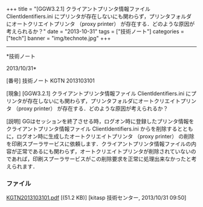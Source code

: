 ﻿+++
title = "[GGW3.2.1] クライアントプリンタ情報ファイル ClientIdentifiers.ini にプリンタが存在しないにも関わらず，プリンタフォルダにオートクリエイトプリンタ （proxy printer） が存在する．どのような原因が考えられるか？"
date = "2013-10-31"
tags = ["技術ノート"]
categories = ["tech"]
banner = "img/technote.jpg"
+++

-----------------------------------------------------------------------------------------------------------------------------

*技術ノート

2013/10/31*


[番号]
技術ノート KGTN 2013103101

[現象]
[GGW3.2.1] クライアントプリンタ情報ファイル ClientIdentifiers.ini
にプリンタが存在しないにも関わらず，プリンタフォルダにオートクリエイトプリンタ
（proxy printer） が存在する．どのような原因が考えられるか？

[説明]
GGはセッションを終了させる時，ログオン時に登録したプリンタ情報をクライアントプリンタ情報ファイル
ClientIdentifiers.ini
からを削除するとともに，ログオン時に生成したオートクリエイトプリンタ
（proxy printer）
の削除を印刷スプーラサービスに依頼します．クライアントプリンタ情報ファイルの内容が正常であるにも関わらず，オートクリエイトプリンタが削除されていないのであれば，印刷スプーラサービスがこの削除要求を正常に処理出来なかったと考えられます．


### ファイル

 
 


[KGTN2013103101.pdf](http://techreport.kitasp.net/attachments/download/1395/KGTN2013103101.pdf)
 [(51.2 KB)] [kitasp 技術センター, 2013/10/31
09:50]


 


 


